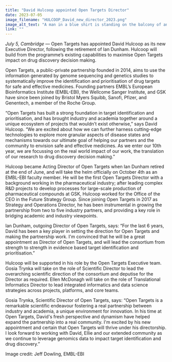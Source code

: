 ```yaml
---
title: "David Hulcoop appointed Open Targets Director"
date: 2023-07-05
image_filename: "HULCOOP_David_new_director_2023.png"
image_alt_text: "A man in a blue shirt is standing on the balcony of an office building made of metal and glass. He is posing and smiling at the camera, left hand in his pocket and right hand resting on the balcony railing. Surrounding trees can be seen in the background and reflected in the building."
link: ""
---
```

<i>July 5, Cambridge</i> — Open Targets has appointed David Hulcoop as its new Executive Director, following the retirement of Ian Dunham. Hulcoop will build from the programme’s existing capabilities to maximise Open Targets impact on drug discovery decision making.

Open Targets, a public-private partnership founded in 2014, aims to use the information generated by genome sequencing and genetics studies to systematically improve the identification and prioritisation of drug targets for safe and effective medicines. Founding partners EMBL’s European Bioinformatics Institute (EMBL-EBI), the Wellcome Sanger Institute, and GSK have since been joined by Bristol Myers Squibb, Sanofi, Pfizer, and Genentech, a member of the Roche Group.

“Open Targets has built a strong foundation in target identification and prioritisation, and has brought industry and academia together around a unique ecosystem of projects that wouldn’t exist otherwise,” says David Hulcoop. “We are excited about how we can further harness cutting-edge technologies to explore more granular aspects of disease states and mechanisms towards our ultimate goal of helping our partners and the community to envision safe and effective medicines. As we enter our 10th year, we are focussing on the real world impact of our work, the translation of our research to drug discovery decision making.”

Hulcoop became Acting Director of Open Targets when Ian Dunham retired at the end of June, and will take the helm officially on October 4th as an EMBL-EBI faculty member. He will be the first Open Targets Director with a background working in the pharmaceutical industry; after leading complex R&D projects to develop processes for large-scale production of pharmaceutical compounds at GSK, Hulcoop worked for the Office of the CEO in the Future Strategy Group. Since joining Open Targets in 2017 as Strategy and Operations Director, he has been instrumental in growing the partnership from two to five industry partners, and providing a key role in bridging academic and industry viewpoints.

Ian Dunham, outgoing Director of Open Targets, says: “For the last 6 years, David has been a key player in setting the direction for Open Targets and making the partnership work. I'm convinced that he will be a great appointment as Director of Open Targets, and will lead the consortium from strength to strength in evidence based target identification and prioritisation.”

Hulcoop will be supported in his role by the Open Targets Executive team. Gosia Trynka will take on the role of Scientific Director to lead the overarching scientific direction of the consortium and deputise for the Director as required. Ellen McDonagh will take on the role of Translational Informatics Director to lead integrated informatics and data science strategies across projects, platforms, and core teams.

Gosia Trynka, Scientific Director of Open Targets, says: “Open Targets is a remarkable scientific endeavour fostering a real partnership between industry and academia, a unique environment for innovation. In his time at Open Targets, David's fresh perspective and dynamism have helped expand the partnership into a real community. I'm excited by his new appointment and certain that Open Targets will thrive under his directorship. I look forward to working with David, Ellie and our extended community as we continue to leverage genomics data to impact target identification and drug discovery.”

Image credit: Jeff Dowling, EMBL-EBI
